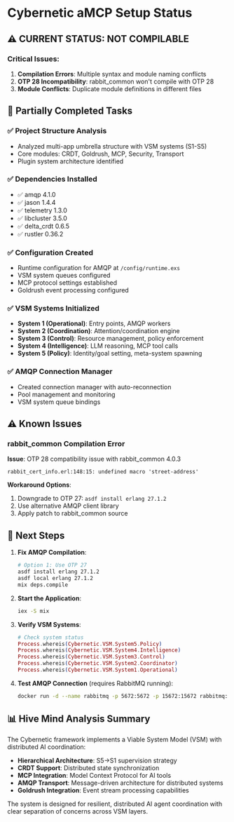 # Cybernetic aMCP Setup Status

## ⚠️ CURRENT STATUS: NOT COMPILABLE

### Critical Issues:
1. **Compilation Errors**: Multiple syntax and module naming conflicts
2. **OTP 28 Incompatibility**: rabbit_common won't compile with OTP 28
3. **Module Conflicts**: Duplicate module definitions in different files

## 🎯 Partially Completed Tasks

### ✅ Project Structure Analysis
- Analyzed multi-app umbrella structure with VSM systems (S1-S5)
- Core modules: CRDT, Goldrush, MCP, Security, Transport
- Plugin system architecture identified

### ✅ Dependencies Installed
- ✅ amqp 4.1.0
- ✅ jason 1.4.4
- ✅ telemetry 1.3.0
- ✅ libcluster 3.5.0
- ✅ delta_crdt 0.6.5
- ✅ rustler 0.36.2

### ✅ Configuration Created
- Runtime configuration for AMQP at `/config/runtime.exs`
- VSM system queues configured
- MCP protocol settings established
- Goldrush event processing configured

### ✅ VSM Systems Initialized
- **System 1 (Operational)**: Entry points, AMQP workers
- **System 2 (Coordination)**: Attention/coordination engine
- **System 3 (Control)**: Resource management, policy enforcement
- **System 4 (Intelligence)**: LLM reasoning, MCP tool calls
- **System 5 (Policy)**: Identity/goal setting, meta-system spawning

### ✅ AMQP Connection Manager
- Created connection manager with auto-reconnection
- Pool management and monitoring
- VSM system queue bindings

## ⚠️ Known Issues

### rabbit_common Compilation Error
**Issue**: OTP 28 compatibility issue with rabbit_common 4.0.3
```
rabbit_cert_info.erl:148:15: undefined macro 'street-address'
```

**Workaround Options**:
1. Downgrade to OTP 27: `asdf install erlang 27.1.2`
2. Use alternative AMQP client library
3. Apply patch to rabbit_common source

## 🚀 Next Steps

1. **Fix AMQP Compilation**:
   ```bash
   # Option 1: Use OTP 27
   asdf install erlang 27.1.2
   asdf local erlang 27.1.2
   mix deps.compile
   ```

2. **Start the Application**:
   ```bash
   iex -S mix
   ```

3. **Verify VSM Systems**:
   ```elixir
   # Check system status
   Process.whereis(Cybernetic.VSM.System5.Policy)
   Process.whereis(Cybernetic.VSM.System4.Intelligence)
   Process.whereis(Cybernetic.VSM.System3.Control)
   Process.whereis(Cybernetic.VSM.System2.Coordinator)
   Process.whereis(Cybernetic.VSM.System1.Operational)
   ```

4. **Test AMQP Connection** (requires RabbitMQ running):
   ```bash
   docker run -d --name rabbitmq -p 5672:5672 -p 15672:15672 rabbitmq:3-management
   ```

## 📊 Hive Mind Analysis Summary

The Cybernetic framework implements a Viable System Model (VSM) with distributed AI coordination:

- **Hierarchical Architecture**: S5→S1 supervision strategy
- **CRDT Support**: Distributed state synchronization
- **MCP Integration**: Model Context Protocol for AI tools
- **AMQP Transport**: Message-driven architecture for distributed systems
- **Goldrush Integration**: Event stream processing capabilities

The system is designed for resilient, distributed AI agent coordination with clear separation of concerns across VSM layers.